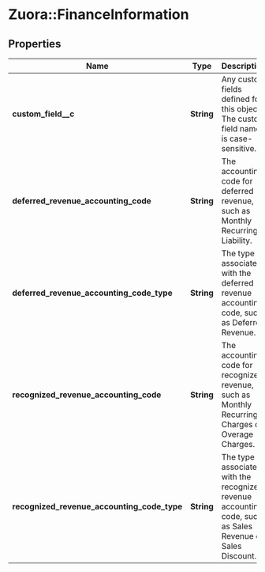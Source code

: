 # Zuora::FinanceInformation

## Properties
Name | Type | Description | Notes
------------ | ------------- | ------------- | -------------
**custom_field__c** | **String** | Any custom fields defined for this object. The custom field name is case-sensitive.  | [optional] 
**deferred_revenue_accounting_code** | **String** | The accounting code for deferred revenue, such as Monthly Recurring Liability.   | [optional] 
**deferred_revenue_accounting_code_type** | **String** | The type associated with the deferred revenue accounting code, such as Deferred Revenue.   | [optional] 
**recognized_revenue_accounting_code** | **String** | The accounting code for recognized revenue, such as Monthly Recurring Charges or Overage Charges.   | [optional] 
**recognized_revenue_accounting_code_type** | **String** | The type associated with the recognized revenue accounting code, such as Sales Revenue or Sales Discount.   | [optional] 


